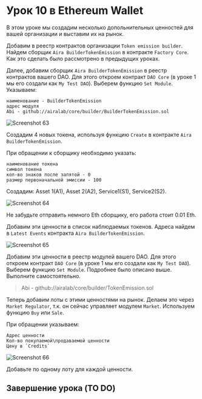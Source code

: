 # Урок 10 в Ethereum Wallet

В этом уроке мы создадим несколько допольнительных ценностей для вашей организации и выставим их на рынок.

Добавим в реестр контрактов организации `Token emission builder`. Найдем сборщик `Aira BuilderTokenEmission` в контракте `Factory Core`. Как это сделать было рассмотрено в предыдущих уроках.

Далее, добавим сборщик `Aira BuilderTokenEmission` в реестр контрактов вашего DAO. Для этого откроем контракт `DAO Core` (в уроке 1 мы его создали как `My Test DAO`). Выберем функцию `Set Module`. Указываем:

    наименование - BuilderTokenEmission
    адрес модуля
    Abi - github://airalab/core/builder/BuilderTokenEmission.sol

![Screenshot 63](/img/Screenshot_63.png)

Создадим 4 новых токена, используя функцию `Create` в контракте `Aira BuilderTokenEmission`.

При обращении к сборщику необходимо указать:

    наименование токена
    символ токена
    кол-во знаков после запятой - 0
    размер первоначальной эмиссии - 100

Создадим: Asset 1(A1), Asset 2(A2), Service1(S1), Service2(S2).

![Screenshot 64](/img/Screenshot_64.png)

Не забудьте отправить немного Eth сборщику, его работа стоит 0.01 Eth.

Добавим эти ценности в список наблюдаемых токенов. Адреса найдем в `Latest Events` контракта `Aira BuilderTokenEmission`.

![Screenshot 65](/img/Screenshot_65.png)

Добавим эти ценности в реестр модулей вашего DAO. Для этого откроем контракт `DAO Core` (в уроке 1 мы его создали как `My Test DAO`). Выберем функцию `Set Module`. Подробнее было описано выше. Выполните самостоятельно.

>Abi - github://airalab/core/builder/TokenEmission.sol

Теперь добавим лоты с этими ценностями на рынок. Делаем это через `Market Regulator`, т.к. он сейчас управляет модулем `Market`. Используем функцию `Buy` или `Sale`.

При обращении указываем:

    Адрес ценности
    Кол-во покупаемой\продаваемой ценности
    Цену в `Credits`

![Screenshot 66](/img/Screenshot_66.png)

Добавьте по одному лоту для каждой ценности.

## Завершение урока (TO DO)
